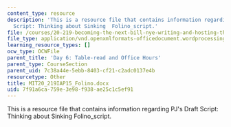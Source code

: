 ```yaml
---
content_type: resource
description: 'This is a resource file that contains information regarding PJ''s Draft
  Script: Thinking about Sinking  Folino_script.'
file: /courses/20-219-becoming-the-next-bill-nye-writing-and-hosting-the-educational-show-january-iap-2015/7f91a6ca759e3e98f938ae25c1c5ef91_MIT20_219IAP15_Folino.docx
file_type: application/vnd.openxmlformats-officedocument.wordprocessingml.document
learning_resource_types: []
ocw_type: OCWFile
parent_title: 'Day 6: Table-read and Office Hours'
parent_type: CourseSection
parent_uid: 7c38a44e-5ebb-8403-cf21-c2adc0137e4b
resourcetype: Other
title: MIT20_219IAP15_Folino.docx
uid: 7f91a6ca-759e-3e98-f938-ae25c1c5ef91
---
```

This is a resource file that contains information regarding PJ's Draft Script: Thinking about Sinking  Folino_script.